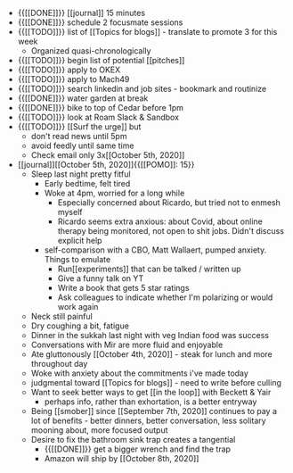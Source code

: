 - {{[[DONE]]}} [[journal]] 15 minutes
- {{[[DONE]]}} schedule 2 focusmate sessions
- {{[[TODO]]}} list of [[Topics for blogs]] - translate to promote 3 for this week
    - Organized quasi-chronologically
- {{[[TODO]]}} begin list of potential [[pitches]]
- {{[[TODO]]}} apply to OKEX
- {{[[TODO]]}} apply to Mach49
- {{[[TODO]]}} search linkedin and job sites - bookmark and routinize
- {{[[DONE]]}} water garden at break
- {{[[DONE]]}} bike to top of Cedar before 1pm
- {{[[TODO]]}} look at Roam Slack & Sandbox
- {{[[TODO]]}} [[Surf the urge]] but 
    - don't read news until 5pm
    - avoid feedly until same time
    - Check email only 3x[[October 5th, 2020]]
- [[journal]][[October 5th, 2020]]{{[[POMO]]: 15}}
    - Sleep last night pretty fitful
        - Early bedtime, felt tired
        - Woke at 4pm, worried for a long while
            - Especially concerned about Ricardo, but tried not to enmesh myself
            - Ricardo seems extra anxious: about Covid, about online therapy being monitored, not open to shit jobs. Didn't discuss explicit help
        - self-comparison with a CBO, Matt Wallaert, pumped anxiety. Things to emulate
            - Run[[experiments]] that can be talked / written up
            - Give a funny talk on YT
            - Write a book that gets 5 star ratings
            - Ask colleagues to indicate whether I'm polarizing or would work again
    - Neck still painful
    - Dry coughing a bit, fatigue
    - Dinner in the sukkah last night with veg Indian food was success
    - Conversations with Mir are more fluid and enjoyable
    - Ate gluttonously [[October 4th, 2020]] - steak for lunch and more throughout day
    - Woke with anxiety about the commitments i've made today
    - judgmental toward [[Topics for blogs]] - need to write before culling
    - Want to seek better ways to get [[in the loop]] with Beckett & Yair
        - perhaps info, rather than exhortation, is a better entryway
    - Being [[smober]] since [[September 7th, 2020]] continues to pay a lot of benefits - better dinners, better conversation, less solitary mooning about, more focused output
    - Desire to fix the bathroom sink trap creates a tangential 
        - {{[[DONE]]}}  get a bigger wrench and find the trap
        - Amazon will ship by [[October 8th, 2020]]
